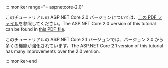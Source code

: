 ::: moniker range="= aspnetcore-2.0"

<span data-ttu-id="2b69a-101">このチュートリアルの ASP.NET Core 2.0 バージョンについては、[この PDF ファイル](https://github.com/aspnet/Docs/tree/master/aspnetcore/data/ef-rp/intro/PDF-6-18-18.pdf)を参照してください。</span><span class="sxs-lookup"><span data-stu-id="2b69a-101">The ASP.NET Core 2.0 version of this tutorial can be found in [this PDF file](https://github.com/aspnet/Docs/tree/master/aspnetcore/data/ef-rp/intro/PDF-6-18-18.pdf).</span></span>

<span data-ttu-id="2b69a-102">このチュートリアルの ASP.NET Core 2.1 バージョンでは、バージョン 2.0 から多くの機能が強化されています。</span><span class="sxs-lookup"><span data-stu-id="2b69a-102">The ASP.NET Core 2.1 version of this tutorial has many improvements over the 2.0 version.</span></span>

::: moniker-end
